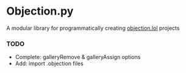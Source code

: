 # Objection.py

A modular library for programmatically creating [objection.lol](https://objection.lol/maker) projects

### TODO

- Complete: galleryRemove & galleryAssign options
- Add: import .objection files
